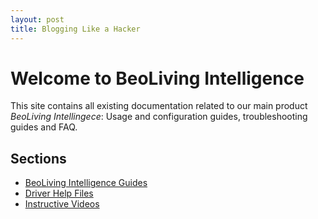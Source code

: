 ```yaml
---
layout: post
title: Blogging Like a Hacker
---
```

# Welcome to BeoLiving Intelligence 

This site contains all existing documentation related to our main product _BeoLiving Intellingece_: Usage and configuration guides, troubleshooting guides and FAQ.

## Sections

+ [BeoLiving Intelligence Guides](bli-guides/main.md)
+ [Driver Help Files](bli-help-files/drivers/main.md)
+ [Instructive Videos](videos/main.md)

